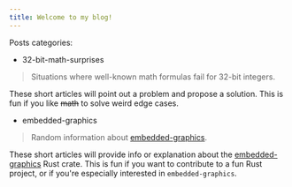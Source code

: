 ```yaml
---
title: Welcome to my blog!
---
```


Posts categories:

- 32-bit-math-surprises

> Situations where well-known math formulas fail for 32-bit integers.

These short articles will point out a problem and propose a solution. This is fun if you like ~~math~~ to solve weird edge cases.

- embedded-graphics

> Random information about [embedded-graphics](https://docs.rs/embedded-graphics/latest/embedded_graphics/).

These short articles will provide info or explanation about the [embedded-graphics](https://docs.rs/embedded-graphics/latest/embedded_graphics/) Rust crate. This is fun if you want to contribute to a fun Rust project, or if you're especially interested in `embedded-graphics`.
